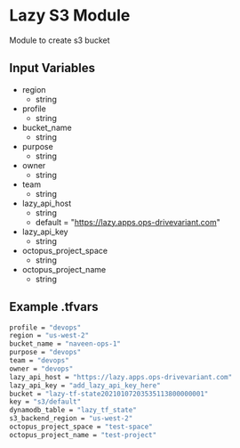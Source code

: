 # Lazy S3 Module

Module to create s3 bucket

## Input Variables

- region
  - string
- profile
  - string
- bucket_name
  - string
- purpose
  - string
- owner
  - string
- team
  - string
- lazy_api_host
  - string
  - default = "https://lazy.apps.ops-drivevariant.com"
- lazy_api_key
  - string
- octopus_project_space
  - string
- octopus_project_name
  - string

## Example .tfvars

```bash
profile = "devops"
region = "us-west-2"
bucket_name = "naveen-ops-1"
purpose = "devops"
team = "devops"
owner = "devops"
lazy_api_host = "https://lazy.apps.ops-drivevariant.com"
lazy_api_key = "add_lazy_api_key_here"
bucket = "lazy-tf-state20210107203535113800000001"
key = "s3/default"
dynamodb_table = "lazy_tf_state"
s3_backend_region = "us-west-2"
octopus_project_space = "test-space"
octopus_project_name = "test-project"
```
